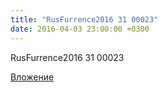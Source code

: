 ```yaml
---
title: "RusFurrence2016 31 00023"
date: 2016-04-03 23:00:00 +0300
---
```


RusFurrence2016 31 00023

[Вложение](https://vk.com/video41076938_456239029)
